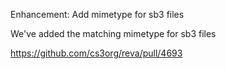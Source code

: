 Enhancement: Add mimetype for sb3 files

We've added the matching mimetype for sb3 files

https://github.com/cs3org/reva/pull/4693
